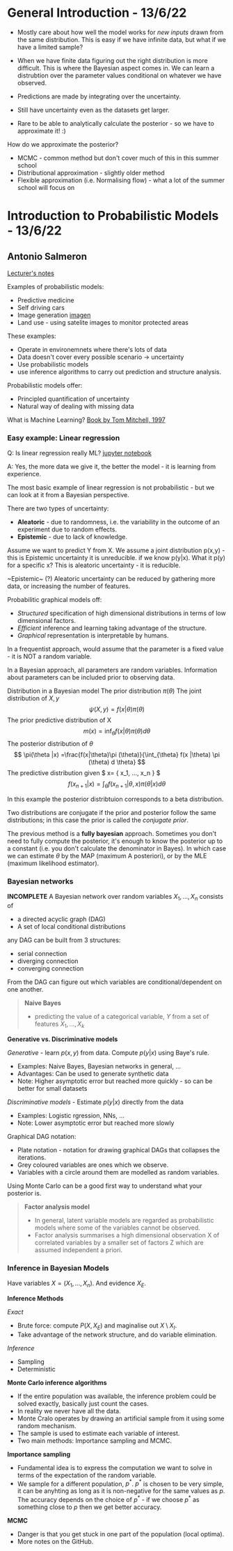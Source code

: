 # General Introduction - 13/6/22 

* Mostly care about how well the model works for *new inputs* drawn from the same distribution. This is easy if we have infinite data, but what if we have a limited sample? 

* When we have finite data figuring out the right distribution is more difficult. This is where the Bayesian aspect comes in. We can learn a distrubtion over the parameter values conditional on whatever we have observed. 

* Predictions are made by integrating over the uncertainty.

* Still have uncertainty even as the datasets get larger. 

* Rare to be able to analytically calculate the posterior -  so we have to approximate it! :) 

How do we approximate the posterior?
* MCMC - common method but don't cover much of this in this summer school 
* Distributional approximation - slightly older method
* Flexible approximation (i.e. Normalising flow) - what a lot of the summer school will focus on 

# Introduction to Probabilistic Models - 13/6/22  
## Antonio Salmeron 
[Lecturer's notes](https://github.com/probabilisticai/probai-2022/blob/main/day_1/1_antonio/inference-probai.pdf)

Examples of probabilistic models:
* Predictive medicine 
* Self driving cars
* Image generation [imagen](https://imagen.research.google/)
* Land use - using satelite images to monitor protected areas 

These examples:
* Operate in environemnets where there's lots of data 
* Data doesn't cover every possible scenario -> uncertainty 
* Use probabilistic models 
* use inference algorithms to carry out prediction and structure analysis. 

Probabilistic models offer: 
* Principled quantification of uncertainty
* Natural way of dealing with missing data 

What is Machine Learning? [Book by Tom Mitchell, 1997](https://www.cin.ufpe.br/~cavmj/Machine%20-%20Learning%20-%20Tom%20Mitchell.pdf)

### Easy example: Linear regression
Q: Is linear regression really ML? 
[jupyter notebook](https://github.com/probabilisticai/probai-2022/blob/main/day_1/1_antonio/probAI2022.ipynb)

A: Yes, the more data we give it, the better the model - it is learning from experience.

The most basic example of linear regression is not probabilistic - but we can look at it from a Bayesian perspective. 

There are two types of uncertainty:
* **Aleatoric** - due to randomness, i.e. the variability in the outcome of an experiment due to random effects. 
* **Epistemic** - due to lack of knowledge. 

Assume we want to predict Y from X. We assume a joint distribution p(x,y) - this is Epistemic uncertainty it is unreducible. if we know p(y|x). What it p(y) for a specific x? This is aleatoric uncertainty - it is reducible. 

~Epistemic~ (?) Aleatoric uncertainty can be reduced by gathering more data, or increasing the number of features. 

Probabilitic graphical models off:
* *Structured* specification of high dimensional distributions in terms of low dimensional factors. 
* *Efficient* inference and learning taking advantage of the structure.
* *Graphical* representation is interpretable by humans. 

In a frequentist approach, would assume that the parameter is a fixed value - it is NOT a random variable. 

In a Bayesian approach, all parameters are random variables. Information about parameters can be included prior to observing data. 

Distribution in a Bayesian model 
The prior distribution $\pi(\theta)$
The joint distribution of $X, y$ 
$$\psi (X, y)= f(x|\theta) \pi (\theta)$$
The prior predictive distribution of X 
$$ m(x) =\inf_{\theta} f(x| \theta) \pi (\theta) d\theta$$
The posterior distribution of $\theta$
$$ \pi(\theta |x) =\frac{f(x|\theta)\pi (\theta)}{\int_{\theta} f(x |\theta) \pi (\theta) d \theta} $$
The predictive distribution given $ x= \{ x_1, ..., x_n \} $
$$ f(x_{n+1} |x) = \int_{\theta} f(x_{n+1} | \theta, x)\pi(\theta |x) d \theta $$

In this example the posterior distribtuion corresponds to a beta distribution. 

Two distributions are conjugate if the prior and posterior follow the same distributions; in this case the prior is called the *conjugate prior*. 

The previous method is a **fully bayesian** approach. Sometimes you don't need to fully compute the posterior, it's enough to know the posterior up to a constant (i.e. you don't calculate the denominator in Bayes). In which case we can estimate $\theta$ by the MAP (maximum A posteriori), or by the MLE (maximum likelihood estimator). 

### Bayesian networks 

**INCOMPLETE**
A Bayesian network over random variables $X_1,..., X_n$ consists of 
* a directed acyclic graph (DAG)
* A set of local conditional distributions 

any DAG can be built from 3 structures:
* serial connection 
* diverging connection 
* converging connection 

From the DAG can figure out which variables are conditional/dependent on one another. 

> **Naive Bayes**
> * predicting the value of a categorical variable, $Y$ from a set of features $X_1,..., X_k$

**Generative vs. Discriminative models**

*Generative* - learn $p(x,y)$ from data. Compute $p(y|x)$ using Baye's rule. 
* Examples: Naive Bayes, Bayesian networks in general, ...
* Advantages: Can be used to generate synthetic data 
* Note: Higher asymptotic error but reached more quickly - so can be better for small datasets

*Discriminative models* - Estimate $p(y|x)$ directly from the data
* Examples: Logistic rgression, NNs, ...
* Note: Lower asymptotic error but reached more slowly 

Graphical DAG notation:
* Plate notation - notation for drawing graphical DAGs that collapses the iterations. 
* Grey coloured variables are ones which we observe.
* Variables with a circle around them are modelled as random variables. 

Using Monte Carlo can be a good first way to understand what your posterior is. 

> **Factor analysis model** 
> * In general, latent variable models are regarded as probabilistic models where some of the variables cannot be observed. 
> * Factor analysis summarises a high dimensional observation X of correlated variables by a smaller set of factors Z which are assumed independent a priori. 

### Inference in Bayesian Models 

Have variables $X=(X_1,..., X_n)$. And evidence $X_E$. 

**Inference Methods**

*Exact*

* Brute force: compute $P(X, X_E)$ and maginalise out $X \setminus X_I$.  
* Take advantage of the network structure, and do variable elimination. 

*Inference*

* Sampling 
* Deterministic

**Monte Carlo inference algorithms**

* If the entire population was available, the inference problem could be solved exactly, basically just count the cases. 
* In reality we never have all the data. 
* Monte Cralo operates by drawing an artificial sample from it using some random mechanism. 
* The sample is used to estimate each variable of interest. 
* Two main methods: Importance sampling and MCMC. 

**Importance sampling**

* Fundamental idea is to express the computation we want to solve in terms of the expectation of the random variable.  
* We sample for a different population, $p^*$. $p^*$ is chosen to be very simple, it can be anyhting as long as it is non-negative for the same values as $p$. The accuracy depends on the choice of $p^*$ - if we choose $p^*$ as something close to $p$ then we get better accuracy. 

**MCMC**

* Danger is that you get stuck in one part of the population (local optima). 
* More notes on the GitHub. 

